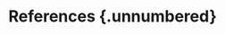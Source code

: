 References {.unnumbered}
===============================================================================


